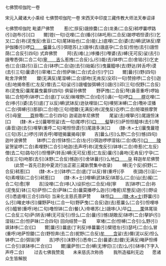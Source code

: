 七佛赞呗伽陀一卷


宋元入藏诸大小乘经
七佛赞呗伽陀一卷
宋西天中印度三藏传教大师法天奉诏译


七佛赞呗伽陀
毗婆尸佛赞
　　惹(仁拶反)誐捺麌(二合)龙勇(二合反)秫啰曩啰路(引)迦布(引)[口　　爾]镫(一句)讫哩(二合)播(引)钵吒用(二合反)跛啰呬怛谟(引)乞叉(二合)祢(泥曳反)舍亘(二句)尾钵始也(二合)能(上)底哩(二合)婆(去)嚩(武钵反)摩护伽播(引)啰[口　　儼](三句)曩么(引)弭镫苏(上)誐哆(去)誐底孕(二合反)怛他(去引)誐怛荫(二合反引四句)
式弃佛赞
　　阿(去)难(上)哆播(引)嚟婆(去)嚩(无可反)娑(去引)誐嚟悉弭(二合二句)[寧　　吉](重呼)么惹拽(二合反)么(引)能(去)钵啰(二合)舍铭(引)乞史也(三合)路(引)亘(二合)钵啰(二合)迦(去引)始姤(引)曳曩醯哆(去)野达(转舌呼)谟(去引三句)曩谟(引)窣堵(二合)怛萨昧(二合)式企(引)宁[口　　爾]曩(引)野(四句)
毗舍浮佛赞
　　鑁(无满反)尾湿嚩(二合)部吻(无肯反)没邓(一句)赞捺啰(二合引)迦(去)地揭帝惹(仁左反)僧(去二句)娑(引)誐嚧伽弭嚩(引)誐(引)邓(三句)倪野(二合反)祢(泥曳反)曩尾曩曳曩拶(四句)
俱留孙佛赞
　　野萨拽(二合反)弩(鼻音重呼)啰始铭(二合短呼)钵啰(二合)底(丁以反)昧哩野(二合)戍(引)鼻(一句)啰[口　　楞](去引)讫哩(二合)哆(引)婆(去引)底(丁以反)嚩(武钵反)逊驮哩琰(二句)噢努沬嚩(二合)囕补涩播(二合)弭嚩(引)那部(二合)镫(三句)镫鑁(无满反)祢(泥曳反)讫啰(二合)矩璨捺摩贺(引)母[寧　　頁](宁顶反引)捺囕(二合引四句)
迦诺迦牟尼佛赞
　　尾娑(去)哩拏(引)尾誐怛沫[口　　(隸-木+士)]曩唧怛娑(去一句)尾啰(引)[口　　儗](霓以反)拏(引)萨怛怛醯哆(去引)弩(鼻音)迦(去引)哩拏(重呼二句)喝怛怛谟(引)尾誐多沬[口　　(隸-木+士)]曩曳曩镫(三句)苏(上)啰(引转舌呼)唧镫揭曩揭母[寧　　吉]曩么(引)么野(二合引)憾(四句)
迦叶波佛赞
　　钵啰(二合)怛钵怛(二合)左(引)弭迦啰啰湿铭(二合)偶(引)[口　　陵](去一句)娑贺娑啰(二合)素哩野(二合引)地迦(去声呼)祢(泥曳反引)钵哆(二合)帝惹(仁左反)僧(去二句)路句(引)怛懵萨(转舌)嚩(无可反)惹(仁左反)曩(引)鼻吻(无肯反)宁孕(二合反三句)吻那(去引)沬野(二合反)憾迦(引)舍钵曩(引)么地[口　　孕](四句)
释迦牟尼佛赞
　　(此赞一首先已到中夏流行出正密三藏新赞集中收录)
　　嚩(无个反)抧野(二合反)秫惹[口　　(隸-木+士)]钵啰(二合)底(丁以反)冒(重呼)[亭　　夜]路(引)亘(一句)素哩琰(二合引)秫惹[口　　(隸-木+士)]哩嚩(武钵反)钵那么(二合)讪(去)赧(二合二句)愈[寧　　吉]没哩(二合)哆(入)设抧也(二合反)母[寧　　吉]钵啰(二合)祢(泥曳反)钵(三句)萨怛(二合)萨昧(二合)曩莫播啰么迦(引)噜抳(尼整反)迦(引)野设(引)悉底哩(三合引四句)
当来化主慈氏菩萨赞
　　昧怛[口　　(隸-木+士)](二合)野曩(引)么(引)睹史哆(引)攞野萨吐(二合一句)野萨曳(二合反)迦(去)惹曩么(二合引)怛哩哆(引)醯冒(重呼)地(二句)噜怛钵(二合)餐(入)帝嗫苏(上)誐哆(入)毕[口　　栗](二合)体尾琰(二合反三句)萨(转舌)嚩(无可反引)怛么(二合)曩(引)憾(胡敢反)钵啰(二合)拏妒(引)湿铭(二合)怛萨昧(二合四句)
回向结赞一首
　　窣堵(二合)怛嚩(二合引)么野(引)飒钵哆(二合)[口　　爾]曩(引)曩底(丁利反)哆曩曩(引)檗镫左(引)瑟吒(二合)么冒(重呼)地萨怛鑁(二合)野怛奔(去二合)抳野(二合反)[牟　　含](牟敢反)娑(去)儞(泥以反)怛么钵啰(二合)弭琰[寧　　吉]啰(引)沫野(引)悉帝(二合)曩婆(去)鑁(无满反)睹萨怛缚(二合引)飒钵哆(二合)[口　　爾]曩萨怛(二合)嚩(无博切)三(去)么(引)钵哆(下字入声呼二合)
　　过去七佛我赞竟　　未来慈氏次称扬
　　我所造福利无边　　愿诸众生皆解脱


